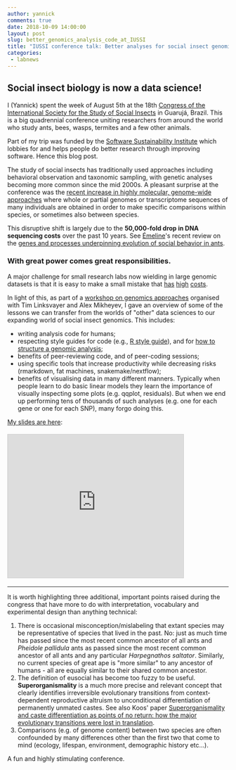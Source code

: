```yaml
---
author: yannick
comments: true
date: 2018-10-09 14:00:00
layout: post
slug: better_genomics_analysis_code_at_IUSSI
title: "IUSSI conference talk: Better analyses for social insect genomics"
categories:
 - labnews
---
```



## Social insect biology is now a data science!

I (Yannick) spent the week of August 5th at the 18th [Congress of the International Society for the Study of Social Insects](https://iussi.org) in Guarujá, Brazil. This is a big quadrennial conference uniting researchers from around the world who study ants, bees, wasps, termites and a few other animals.

Part of my trip was funded by the [Software Sustainability Institute](https://www.software.ac.uk) which lobbies for and helps people do better research through improving software. Hence this blog post.

The study of social insects has traditionally used approaches including behavioral observation and taxonomic sampling, with genetic analyses becoming more common since the mid 2000s. A pleasant surprise at the conference was the [recent increase in highly molecular, genome-wide approaches](https://wurmlab.github.io/publications/sannewurm2015myrmecologicalgenomics.pdf) where whole or partial genomes or transcriptome sequences of many individuals are obtained in order to make specific comparisons within species, or sometimes also between species.

This disruptive shift is largely due to the **50,000-fold drop in DNA sequencing costs** over the past 10 years. See [&Eacute;meline](/team/efavreau)'s recent review on the [genes and processes underpinning evolution of social behavior in ants](https://doi.org/10.1016/j.cois.2017.12.001).

### With great power comes great responsibilities.

A major challenge for small research labs now wielding in large genomic datasets is that it is easy to make a small mistake that [has](http://science.sciencemag.org/content/314/5807/1856.full) [high](http://science.sciencemag.org/content/351/6275/aaf3945) [costs](https://genomebiology.biomedcentral.com/articles/10.1186/s13059-015-0649-6).

In light of this, as part of a [workshop on genomics approaches](https://www.iussi2018.com/news) organised with Tim Linksvayer and Alex Mikheyev, I gave an overview of some of the lessons we can transfer from the worlds of "other" data sciences to our expanding world of social insect genomics. This includes:
 - writing analysis code for humans;
 - respecting style guides for code (e.g., [R style guide](http://adv-r.had.co.nz/Style.html)), and for [how to structure a genomic analysis](http://wurmlab.github.io/news/2018-10-01-project_structures/);
 - benefits of peer-reviewing code, and of peer-coding sessions;
 - using specific tools that increase productivity while decreasing risks (rmarkdown, fat machines, snakemake/nextflow);
 - benefits of visualising data in many different manners. Typically when people learn to do basic linear models they learn the importance of visually inspecting some plots (e.g. qqplot, residuals). But when we end up performing tens of thousands of such analyses (e.g. one for each gene or one for each SNP), many forgo doing this.

<a href="https://www.slideshare.net/yannickwurm/2018-08reproducible-research" title="2018 08-reduce risks of genomics research" target="_blank" rel="noopener">My slides are here</a>:


<iframe src="https://www.slideshare.net/slideshow/embed_code/key/1HU7EgUvpIdMj8" title="Steps to avoid having to retract your analysis" class="mx-auto d-block" width="400" height="326" style="border:1px solid #CCC; border-width:1px; max-width:100%; margin:5px auto;" allowfullscreen> </iframe>
<div style="margin-bottom:5px"> </div>

---

It is worth highlighting three additional, important points raised during the congress that have more to do with interpretation, vocabulary and  experimental design than anything technical:

  1. There is occasional misconception/mislabeling that extant species may be representative of species that lived in the past. No: just as much time has passed since the most recent common ancestor of all ants and *Pheidole pallidula* ants as passed since the most recent common ancestor of all ants and any particular *Harpegnathos saltator*. Similarly, no current species of great ape is "more similar" to any ancestor of humans - all are equally similar to their shared common ancestor.
 2. The definition of eusocial has become too fuzzy to be useful. **Superorganismality** is a much more  precise and relevant concept that clearly identifies irreversible evolutionary transitions from context‐dependent reproductive altruism to unconditional differentiation of permanently unmated castes. See also Koos' paper [Superorganismality and caste differentiation as points of no return: how the major evolutionary transitions were lost in translation](https://onlinelibrary.wiley.com/doi/full/10.1111/brv.12330).
 3. Comparisons (e.g. of genome content) between two species are often confounded by many differences other than the first two that come to mind (ecology, lifespan, environment, demographic history etc...).


A fun and highly stimulating conference.


